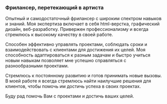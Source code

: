 <h3>Фрилансер, перетекающий в артиста</h3>

<p>Опытный и самодостаточный фрилансер с широким спектром навыков и знаний. Моя экспертиза включает в себя html-верстка, графический дизайн, веб-разработку. Привержен профессионализму и всегда стремлюсь к высокому качеству в своей работе.</p>

<p>Способен эффективно управлять проектами, соблюдать сроки и взаимодействовать с клиентами для достижения их целей. Моя способность адаптироваться к разным задачам и быстро учиться новым навыкам позволяет мне успешно справляться с разнообразными проектами.</p>

<p>Стремлюсь к постоянному развитию и готов принимать новые вызовы. В моей работе я всегда стремлюсь найти наилучшие решения для клиентов, чтобы помочь им достичь успеха в своих проектах.</p>

<p>Буду рад помочь Вам с проектами и достичь ваших целей.</p>
